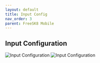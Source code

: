 ```yaml
---
layout: default
title: Input Config
nav_order: 3
parent: FreeSK8 Mobile
---
```


## Input Configuration
![Input Configuration](https://codex.freesk8.org/assets/images/mobileapp/inputconfig.png)
![Input Configuration](https://codex.freesk8.org/assets/images/mobileapp/inputconfig2.png)